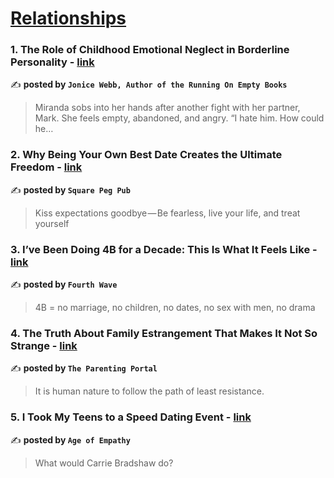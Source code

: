 
<h1><a href=https://medium.com/tag/relationships/recommended target="_blank" rel="noopener noreferrer">Relationships</a></h1>
<h3>1. The Role of Childhood Emotional Neglect in Borderline Personality - <a href="https://medium.com/@drjonicewebb/the-role-of-childhood-emotional-neglect-in-borderline-personality-53167692923c" target="_blank" rel="noopener noreferrer">link</a></h3>

✍️ **posted by `Jonice Webb, Author of the Running On Empty Books`**

<blockquote>Miranda sobs into her hands after another fight with her partner, Mark. She feels empty, abandoned, and angry. “I hate him. How could he…</blockquote>

<h3>2. Why Being Your Own Best Date Creates the Ultimate Freedom - <a href="https://medium.com/square-peg-pub/why-being-your-own-best-date-creates-the-ultimate-freedom-108148526ffb" target="_blank" rel="noopener noreferrer">link</a></h3>

✍️ **posted by `Square Peg Pub`**

<blockquote>Kiss expectations goodbye — Be fearless, live your life, and treat yourself</blockquote>

<h3>3. I’ve Been Doing 4B for a Decade: This Is What It Feels Like - <a href="https://medium.com/fourth-wave/ive-been-doing-4b-for-a-decade-this-is-what-it-feels-like-51f5923370ad" target="_blank" rel="noopener noreferrer">link</a></h3>

✍️ **posted by `Fourth Wave`**

<blockquote>4B = no marriage, no children, no dates, no sex with men, no drama</blockquote>

<h3>4. The Truth About Family Estrangement That Makes It Not So Strange - <a href="https://medium.com/the-parenting-portal/the-truth-about-family-estrangement-that-makes-it-not-so-strange-8ed65c10775f" target="_blank" rel="noopener noreferrer">link</a></h3>

✍️ **posted by `The Parenting Portal`**

<blockquote>It is human nature to follow the path of least resistance.</blockquote>

<h3>5. I Took My Teens to a Speed Dating Event - <a href="https://medium.com/age-of-empathy/i-took-my-teens-to-a-speed-dating-event-b31d55f3b29c" target="_blank" rel="noopener noreferrer">link</a></h3>

✍️ **posted by `Age of Empathy`**

<blockquote>What would Carrie Bradshaw do?</blockquote>

